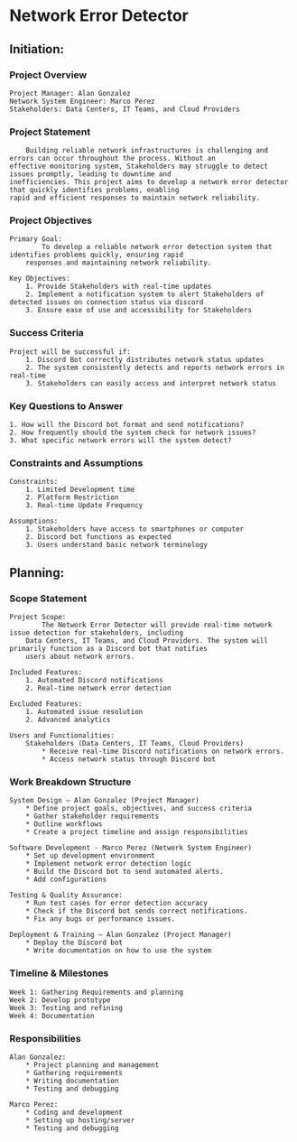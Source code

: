 # Network Error Detector

## Initiation:

### Project Overview
    Project Manager: Alan Gonzalez
    Network System Engineer: Marco Perez
    Stakeholders: Data Centers, IT Teams, and Cloud Providers

### Project Statement
        Building reliable network infrastructures is challenging and errors can occur throughout the process. Without an 
    effective monitoring system, Stakeholders may struggle to detect issues promptly, leading to downtime and 
    inefficiencies. This project aims to develop a network error detector that quickly identifies problems, enabling 
    rapid and efficient responses to maintain network reliability.

### Project Objectives
    Primary Goal:
            To develop a reliable network error detection system that identifies problems quickly, ensuring rapid 
        responses and maintaining network reliability.
    
    Key Objectives:
        1. Provide Stakeholders with real-time updates
        2. Implement a notification system to alert Stakeholders of detected issues on connection status via discord
        3. Ensure ease of use and accessibility for Stakeholders

### Success Criteria
    Project will be successful if:
        1. Discord Bot correctly distributes network status updates
        2. The system consistently detects and reports network errors in real-time
        3. Stakeholders can easily access and interpret network status

### Key Questions to Answer
    1. How will the Discord bot format and send notifications?
    2. How frequently should the system check for network issues?
    3. What specific network errors will the system detect?

### Constraints and Assumptions
    Constraints:
        1. Limited Development time
        2. Platform Restriction
        3. Real-time Update Frequency
    
    Assumptions:
        1. Stakeholders have access to smartphones or computer
        2. Discord bot functions as expected
        3. Users understand basic network terminology

## Planning:

### Scope Statement
    Project Scope:
            The Network Error Detector will provide real-time network issue detection for stakeholders, including 
        Data Centers, IT Teams, and Cloud Providers. The system will primarily function as a Discord bot that notifies 
        users about network errors.

    Included Features:
        1. Automated Discord notifications
        2. Real-time network error detection
    
    Excluded Features:
        1. Automated issue resolution
        2. Advanced analytics
    
    Users and Functionalities:
        Stakeholders (Data Centers, IT Teams, Cloud Providers)
            * Receive real-time Discord notifications on network errors.
            * Access network status through Discord bot

### Work Breakdown Structure
    System Design – Alan Gonzalez (Project Manager)
        * Define project goals, objectives, and success criteria
        * Gather stakeholder requirements
        * Outline workflows
        * Create a project timeline and assign responsibilities
    
    Software Development - Marco Perez (Network System Engineer)
        * Set up development environment
        * Implement network error detection logic
        * Build the Discord bot to send automated alerts.
        * Add configurations

    Testing & Quality Assurance:
        * Run test cases for error detection accuracy
        * Check if the Discord bot sends correct notifications.
        * Fix any bugs or performance issues.

    Deployment & Training – Alan Gonzalez (Project Manager)
        * Deploy the Discord bot
        * Write documentation on how to use the system

### Timeline & Milestones
    Week 1: Gathering Requirements and planning
    Week 2: Develop prototype
    Week 3: Testing and refining
    Week 4: Documentation

### Responsibilities
    Alan Gonzalez:
        * Project planning and management
        * Gathering requirements
        * Writing documentation
        * Testing and debugging
    
    Marco Perez:
        * Coding and development
        * Setting up hosting/server
        * Testing and debugging